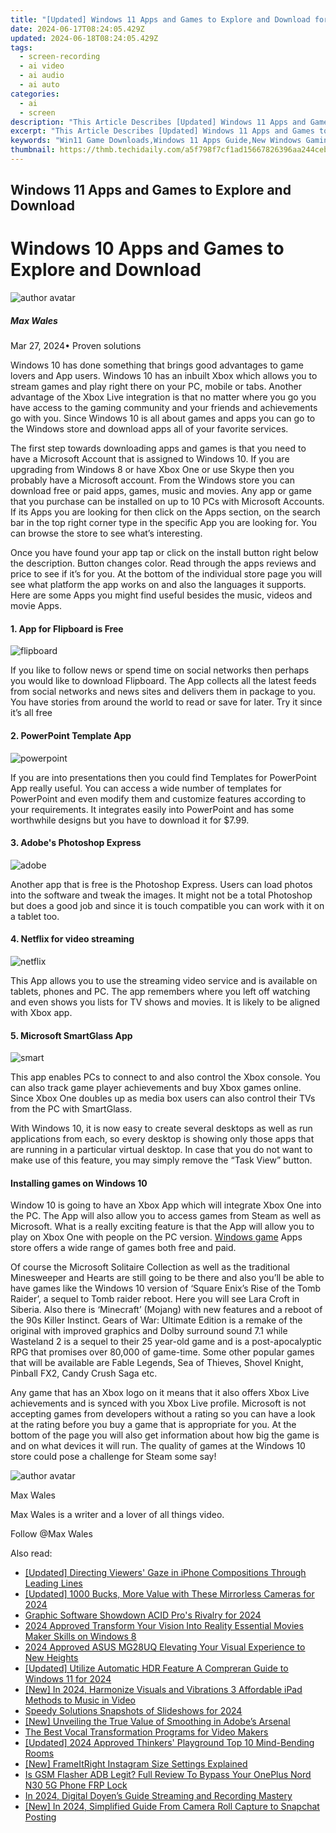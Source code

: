 ```yaml
---
title: "[Updated] Windows 11 Apps and Games to Explore and Download for 2024"
date: 2024-06-17T08:24:05.429Z
updated: 2024-06-18T08:24:05.429Z
tags: 
  - screen-recording
  - ai video
  - ai audio
  - ai auto
categories: 
  - ai
  - screen
description: "This Article Describes [Updated] Windows 11 Apps and Games to Explore and Download for 2024"
excerpt: "This Article Describes [Updated] Windows 11 Apps and Games to Explore and Download for 2024"
keywords: "Win11 Game Downloads,Windows 11 Apps Guide,New Windows Gaming,Free Games for Win11,Win11 Latest Games,Explore Win11 Gaming,Download Win11 Apps"
thumbnail: https://thmb.techidaily.com/a5f798f7cf1ad15667826396aa244ceb4353a103f9fb628a857687ce3978b94e.png
---
```


## Windows 11 Apps and Games to Explore and Download

# Windows 10 Apps and Games to Explore and Download

![author avatar](https://images.wondershare.com/filmora/article-images/max-wales-author.jpg)

##### Max Wales

 Mar 27, 2024• Proven solutions

Windows 10 has done something that brings good advantages to game lovers and App users. Windows 10 has an inbuilt Xbox which allows you to stream games and play right there on your PC, mobile or tabs. Another advantage of the Xbox Live integration is that no matter where you go you have access to the gaming community and your friends and achievements go with you. Since Windows 10 is all about games and apps you can go to the Windows store and download apps all of your favorite services.

The first step towards downloading apps and games is that you need to have a Microsoft Account that is assigned to Windows 10\. If you are upgrading from Windows 8 or have Xbox One or use Skype then you probably have a Microsoft account. From the Windows store you can download free or paid apps, games, music and movies. Any app or game that you purchase can be installed on up to 10 PCs with Microsoft Accounts. If its Apps you are looking for then click on the Apps section, on the search bar in the top right corner type in the specific App you are looking for. You can browse the store to see what’s interesting.

Once you have found your app tap or click on the install button right below the description. Button changes color. Read through the apps reviews and price to see if it’s for you. At the bottom of the individual store page you will see what platform the app works on and also the languages it supports. Here are some Apps you might find useful besides the music, videos and movie Apps.

#### 1. App for Flipboard is Free

![flipboard](https://images.wondershare.com/filmora/article-images/flipboard.jpg)

If you like to follow news or spend time on social networks then perhaps you would like to download Flipboard. The App collects all the latest feeds from social networks and news sites and delivers them in package to you. You have stories from around the world to read or save for later. Try it since it’s all free

#### 2. PowerPoint Template App

![powerpoint](https://images.wondershare.com/filmora/article-images/powerpoint.jpg)

If you are into presentations then you could find Templates for PowerPoint App really useful. You can access a wide number of templates for PowerPoint and even modify them and customize features according to your requirements. It integrates easily into PowerPoint and has some worthwhile designs but you have to download it for $7.99.

#### 3. Adobe's Photoshop Express

![adobe](https://images.wondershare.com/filmora/article-images/adobe.png)

Another app that is free is the Photoshop Express. Users can load photos into the software and tweak the images. It might not be a total Photoshop but does a good job and since it is touch compatible you can work with it on a tablet too.

#### 4. Netflix for video streaming

![netflix](https://images.wondershare.com/filmora/article-images/netflix.jpg)

This App allows you to use the streaming video service and is available on tablets, phones and PC. The app remembers where you left off watching and even shows you lists for TV shows and movies. It is likely to be aligned with Xbox app.

#### 5. Microsoft SmartGlass App

![smart](https://images.wondershare.com/filmora/article-images/smart.jpg)

This app enables PCs to connect to and also control the Xbox console. You can also track game player achievements and buy Xbox games online. Since Xbox One doubles up as media box users can also control their TVs from the PC with SmartGlass.

With Windows 10, it is now easy to create several desktops as well as run applications from each, so every desktop is showing only those apps that are running in a particular virtual desktop. In case that you do not want to make use of this feature, you may simply remove the “Task View” button.

#### Installing games on Windows 10

Window 10 is going to have an Xbox App which will integrate Xbox One into the PC. The App will also allow you to access games from Steam as well as Microsoft. What is a really exciting feature is that the App will allow you to play on Xbox One with people on the PC version. [Windows game](https://tools.techidaily.com/wondershare/filmora/download/) Apps store offers a wide range of games both free and paid.

Of course the Microsoft Solitaire Collection as well as the traditional Minesweeper and Hearts are still going to be there and also you’ll be able to have games like the Windows 10 version of ‘Square Enix’s Rise of the Tomb Raider’, a sequel to Tomb raider reboot. Here you will see Lara Croft in Siberia. Also there is ‘Minecraft’ (Mojang) with new features and a reboot of the 90s Killer Instinct. Gears of War: Ultimate Edition is a remake of the original with improved graphics and Dolby surround sound 7.1 while Wasteland 2 is a sequel to their 25 year-old game and is a post-apocalyptic RPG that promises over 80,000 of game-time. Some other popular games that will be available are Fable Legends, Sea of Thieves, Shovel Knight, Pinball FX2, Candy Crush Saga etc.

Any game that has an Xbox logo on it means that it also offers Xbox Live achievements and is synced with you Xbox Live profile. Microsoft is not accepting games from developers without a rating so you can have a look at the rating before you buy a game that is appropriate for you. At the bottom of the page you will also get information about how big the game is and on what devices it will run. The quality of games at the Windows 10 store could pose a challenge for Steam some say!

![author avatar](https://images.wondershare.com/filmora/article-images/max-wales-author.jpg)

Max Wales

Max Wales is a writer and a lover of all things video.

Follow @Max Wales


<ins class="adsbygoogle"
     style="display:block"
     data-ad-format="autorelaxed"
     data-ad-client="ca-pub-7571918770474297"
     data-ad-slot="1223367746"></ins>



<ins class="adsbygoogle"
     style="display:block"
     data-ad-client="ca-pub-7571918770474297"
     data-ad-slot="8358498916"
     data-ad-format="auto"
     data-full-width-responsive="true"></ins>


<span class="atpl-alsoreadstyle">Also read:</span>
<div><ul>
<li><a href="https://fox-access.techidaily.com/updated-directing-viewers-gaze-in-iphone-compositions-through-leading-lines/"><u>[Updated] Directing Viewers' Gaze in iPhone Compositions Through Leading Lines</u></a></li>
<li><a href="https://fox-access.techidaily.com/updated-1000-bucks-more-value-with-these-mirrorless-cameras-for-2024/"><u>[Updated] 1000 Bucks, More Value with These Mirrorless Cameras for 2024</u></a></li>
<li><a href="https://fox-access.techidaily.com/graphic-software-showdown-acid-pros-rivalry-for-2024/"><u>Graphic Software Showdown  ACID Pro's Rivalry for 2024</u></a></li>
<li><a href="https://fox-access.techidaily.com/2024-approved-transform-your-vision-into-reality-essential-movies-maker-skills-on-windows-8/"><u>2024 Approved  Transform Your Vision Into Reality  Essential Movies Maker Skills on Windows 8</u></a></li>
<li><a href="https://fox-access.techidaily.com/2024-approved-asus-mg28uq-elevating-your-visual-experience-to-new-heights/"><u>2024 Approved  ASUS MG28UQ  Elevating Your Visual Experience to New Heights</u></a></li>
<li><a href="https://fox-access.techidaily.com/updated-utilize-automatic-hdr-feature-a-compreran-guide-to-windows-11-for-2024/"><u>[Updated] Utilize Automatic HDR Feature  A Compreran Guide to Windows 11 for 2024</u></a></li>
<li><a href="https://fox-access.techidaily.com/new-in-2024-harmonize-visuals-and-vibrations-3-affordable-ipad-methods-to-music-in-video/"><u>[New] In 2024, Harmonize Visuals and Vibrations  3 Affordable iPad Methods to Music in Video</u></a></li>
<li><a href="https://screen-activity-recording.techidaily.com/speedy-solutions-snapshots-of-slideshows-for-2024/"><u>Speedy Solutions  Snapshots of Slideshows for 2024</u></a></li>
<li><a href="https://some-skills.techidaily.com/new-unveiling-the-true-value-of-smoothing-in-adobes-arsenal/"><u>[New] Unveiling the True Value of Smoothing in Adobe’s Arsenal</u></a></li>
<li><a href="https://youtube-video-recordings.techidaily.com/the-best-vocal-transformation-programs-for-video-makers/"><u>The Best Vocal Transformation Programs for Video Makers</u></a></li>
<li><a href="https://video-capture.techidaily.com/updated-2024-approved-thinkers-playground-top-10-mind-bending-rooms/"><u>[Updated] 2024 Approved  Thinkers' Playground  Top 10 Mind-Bending Rooms</u></a></li>
<li><a href="https://instagram-clips.techidaily.com/new-frameitright-instagram-size-settings-explained/"><u>[New] FrameItRight  Instagram Size Settings Explained</u></a></li>
<li><a href="https://android-frp.techidaily.com/is-gsm-flasher-adb-legit-full-review-to-bypass-your-oneplus-nord-n30-5g-phone-frp-lock-by-drfone-android/"><u>Is GSM Flasher ADB Legit? Full Review To Bypass Your OnePlus Nord N30 5G Phone FRP Lock</u></a></li>
<li><a href="https://screen-video-capture.techidaily.com/in-2024-digital-doyens-guide-streaming-and-recording-mastery/"><u>In 2024, Digital Doyen’s Guide  Streaming and Recording Mastery</u></a></li>
<li><a href="https://snapchat-videos.techidaily.com/new-in-2024-simplified-guide-from-camera-roll-capture-to-snapchat-posting/"><u>[New] In 2024, Simplified Guide  From Camera Roll Capture to Snapchat Posting</u></a></li>
</ul></div>
